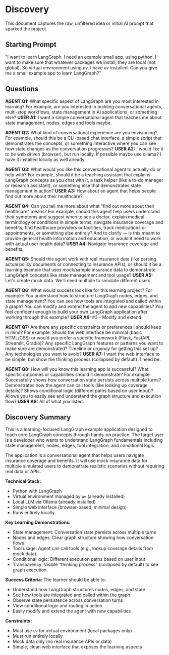 # Discovery
This document captures the raw, unfiltered idea or initial AI prompt that sparked the project.

## Starting Prompt
"I want to learn LangGraph. I need an example small app, using python. I want to make sure that whatever packages we install, they are local (not global). So virtual environment using uv. I have uv installed. Can you give me a small example app to learn LangGraph?"

## Questions

**AGENT Q1:** What specific aspect of LangGraph are you most interested in learning? For example, are you interested in building conversational agents, multi-step workflows, state management in AI applications, or something else?
**USER A1:** I want a simple conversational agent that teaches me about state management, nodes, edges and tools maybe.

**AGENT Q2:** What kind of conversational experience are you envisioning? For example, should this be a CLI-based chat interface, a simple script that demonstrates the concepts, or something interactive where you can see how state changes as the conversation progresses?
**USER A2:** I would like it to be web driven (browser), but run locally. If possible maybe use ollama? I have it installed locally as well already.

**AGENT Q3:** What would you like this conversational agent to actually do or help with? For example, should it be a teaching assistant that explains LangGraph concepts as you chat with it, a task helper (like a to-do manager or research assistant), or something else that demonstrates state management in action?
**USER A3:** How about an agent that helps people find out more about their healthcare?

**AGENT Q4:** Can you tell me more about what "find out more about their healthcare" means? For example, should this agent help users understand their symptoms and suggest when to see a doctor, explain medical terminology or conditions in simple terms, navigate insurance coverage and benefits, find healthcare providers or facilities, track medications or appointments, or something else entirely? And to clarify — is this meant to provide general health information and education, or would it need to work with actual user health data?
**USER A4:** Navigate insurance coverage and benefits.

**AGENT Q5:** Should this agent work with real insurance data (like parsing actual policy documents or connecting to insurance APIs), or should it be a learning example that uses mock/sample insurance data to demonstrate LangGraph concepts like state management and tool usage?
**USER A5:** Let's create mock data. We'll need multiple to simulate different users.

**AGENT Q6:** What would success look like for this learning project? For example: You understand how to structure LangGraph nodes, edges, and state management? You can see how tools are integrated and called within a graph? You can modify and extend the agent to add new capabilities? You feel confident enough to build your own LangGraph application after working through this example?
**USER A6:** #3 - Modify and extend.

**AGENT Q7:** Are there any specific constraints or preferences I should keep in mind? For example: Should the web interface be minimal (basic HTML/CSS) or would you prefer a specific framework (Flask, FastAPI, Streamlit, Gradio)? Any specific LangGraph features or patterns you want to make sure are demonstrated? Timeline or urgency for getting this set up? Any technologies you want to avoid?
**USER A7:** I want the web interface to be simple, but show the thinking process (collapsed by default) if need be.

**AGENT Q8:** How will you know this learning app is successful? What specific outcomes or capabilities should it demonstrate? For example: Successfully shows how conversation state persists across multiple turns? Demonstrates how the agent can call tools (like looking up coverage details)? Shows conditional logic (different paths based on user input)? Allows you to easily see and understand the graph structure and execution flow?
**USER A8:** All of what you listed.

## Discovery Summary

This is a learning-focused LangGraph example application designed to teach core LangGraph concepts through hands-on practice. The target user is a developer who wants to understand LangGraph fundamentals including state management, nodes, edges, tool integration, and conditional logic.

The application is a conversational agent that helps users navigate insurance coverage and benefits. It will use mock insurance data for multiple simulated users to demonstrate realistic scenarios without requiring real data or APIs.

**Technical Stack:**
- Python with LangGraph
- Virtual environment managed by `uv` (already installed)
- Local LLM via Ollama (already installed)
- Simple web interface (browser-based, minimal design)
- Runs entirely locally

**Key Learning Demonstrations:**
- State management: Conversation state persists across multiple turns
- Nodes and edges: Clear graph structure showing how conversation flows
- Tool usage: Agent can call tools (e.g., lookup coverage details from mock data)
- Conditional logic: Different execution paths based on user input
- Transparency: Visible "thinking process" (collapsed by default) to see graph execution

**Success Criteria:**
The learner should be able to:
- Understand how LangGraph structures nodes, edges, and state
- See how tools are integrated and called within the graph
- Observe state persistence across conversation turns
- View conditional logic and routing in action
- Easily modify and extend the agent with new capabilities

**Constraints:**
- Must use `uv` for virtual environment (local packages only)
- Must run entirely locally
- Mock data only (no real insurance APIs or data)
- Simple, clean web interface that exposes the learning aspects
